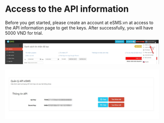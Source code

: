 # Access to the API information

Before you get started, please create an account at eSMS.vn at access to the API information page to get the keys. After successfully, you will have 5000 VND for trial.

![Access to API mangement.](../.gitbook/assets/CachlayAPIKEY.jpg)

![Use the pair of keys shown on the page or you can re-create the new keys.](../.gitbook/assets/2key.jpg)
